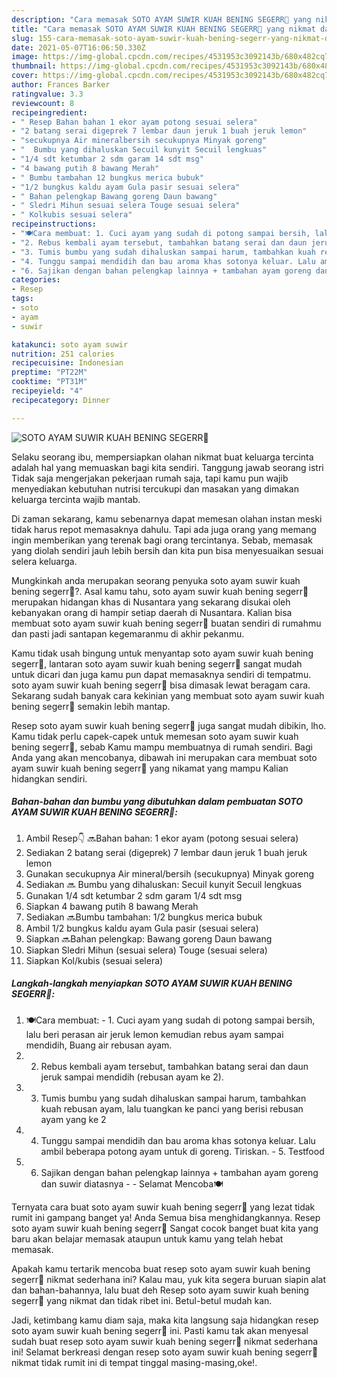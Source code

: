 ```yaml
---
description: "Cara memasak SOTO AYAM SUWIR KUAH BENING SEGERR🍲 yang nikmat dan Mudah Dibuat"
title: "Cara memasak SOTO AYAM SUWIR KUAH BENING SEGERR🍲 yang nikmat dan Mudah Dibuat"
slug: 155-cara-memasak-soto-ayam-suwir-kuah-bening-segerr-yang-nikmat-dan-mudah-dibuat
date: 2021-05-07T16:06:50.330Z
image: https://img-global.cpcdn.com/recipes/4531953c3092143b/680x482cq70/soto-ayam-suwir-kuah-bening-segerr🍲-foto-resep-utama.jpg
thumbnail: https://img-global.cpcdn.com/recipes/4531953c3092143b/680x482cq70/soto-ayam-suwir-kuah-bening-segerr🍲-foto-resep-utama.jpg
cover: https://img-global.cpcdn.com/recipes/4531953c3092143b/680x482cq70/soto-ayam-suwir-kuah-bening-segerr🍲-foto-resep-utama.jpg
author: Frances Barker
ratingvalue: 3.3
reviewcount: 8
recipeingredient:
- " Resep Bahan bahan 1 ekor ayam potong sesuai selera"
- "2 batang serai digeprek 7 lembar daun jeruk 1 buah jeruk lemon"
- "secukupnya Air mineralbersih secukupnya Minyak goreng"
- "  Bumbu yang dihaluskan Secuil kunyit Secuil lengkuas"
- "1/4 sdt ketumbar 2 sdm garam 14 sdt msg"
- "4 bawang putih 8 bawang Merah"
- " Bumbu tambahan 12 bungkus merica bubuk"
- "1/2 bungkus kaldu ayam Gula pasir sesuai selera"
- " Bahan pelengkap Bawang goreng Daun bawang"
- " Sledri Mihun sesuai selera Touge sesuai selera"
- " Kolkubis sesuai selera"
recipeinstructions:
- "🍽Cara membuat: 1. Cuci ayam yang sudah di potong sampai bersih, lalu beri perasan air jeruk lemon kemudian rebus ayam sampai mendidih, Buang air rebusan ayam."
- "2. Rebus kembali ayam tersebut, tambahkan batang serai dan daun jeruk sampai mendidih (rebusan ayam ke 2)."
- "3. Tumis bumbu yang sudah dihaluskan sampai harum, tambahkan kuah rebusan ayam, lalu tuangkan ke panci yang berisi rebusan ayam yang ke 2"
- "4. Tunggu sampai mendidih dan bau aroma khas sotonya keluar. Lalu ambil beberapa potong ayam untuk di goreng. Tiriskan.  5. Testfood"
- "6. Sajikan dengan bahan pelengkap lainnya + tambahan ayam goreng dan suwir diatasnya  Selamat Mencoba🍽"
categories:
- Resep
tags:
- soto
- ayam
- suwir

katakunci: soto ayam suwir 
nutrition: 251 calories
recipecuisine: Indonesian
preptime: "PT22M"
cooktime: "PT31M"
recipeyield: "4"
recipecategory: Dinner

---
```



![SOTO AYAM SUWIR KUAH BENING SEGERR🍲](https://img-global.cpcdn.com/recipes/4531953c3092143b/680x482cq70/soto-ayam-suwir-kuah-bening-segerr🍲-foto-resep-utama.jpg)

Selaku seorang ibu, mempersiapkan olahan nikmat buat keluarga tercinta adalah hal yang memuaskan bagi kita sendiri. Tanggung jawab seorang istri Tidak saja mengerjakan pekerjaan rumah saja, tapi kamu pun wajib menyediakan kebutuhan nutrisi tercukupi dan masakan yang dimakan keluarga tercinta wajib mantab.

Di zaman  sekarang, kamu sebenarnya dapat memesan olahan instan meski tidak harus repot memasaknya dahulu. Tapi ada juga orang yang memang ingin memberikan yang terenak bagi orang tercintanya. Sebab, memasak yang diolah sendiri jauh lebih bersih dan kita pun bisa menyesuaikan sesuai selera keluarga. 



Mungkinkah anda merupakan seorang penyuka soto ayam suwir kuah bening segerr🍲?. Asal kamu tahu, soto ayam suwir kuah bening segerr🍲 merupakan hidangan khas di Nusantara yang sekarang disukai oleh kebanyakan orang di hampir setiap daerah di Nusantara. Kalian bisa membuat soto ayam suwir kuah bening segerr🍲 buatan sendiri di rumahmu dan pasti jadi santapan kegemaranmu di akhir pekanmu.

Kamu tidak usah bingung untuk menyantap soto ayam suwir kuah bening segerr🍲, lantaran soto ayam suwir kuah bening segerr🍲 sangat mudah untuk dicari dan juga kamu pun dapat memasaknya sendiri di tempatmu. soto ayam suwir kuah bening segerr🍲 bisa dimasak lewat beragam cara. Sekarang sudah banyak cara kekinian yang membuat soto ayam suwir kuah bening segerr🍲 semakin lebih mantap.

Resep soto ayam suwir kuah bening segerr🍲 juga sangat mudah dibikin, lho. Kamu tidak perlu capek-capek untuk memesan soto ayam suwir kuah bening segerr🍲, sebab Kamu mampu membuatnya di rumah sendiri. Bagi Anda yang akan mencobanya, dibawah ini merupakan cara membuat soto ayam suwir kuah bening segerr🍲 yang nikamat yang mampu Kalian hidangkan sendiri.

<!--inarticleads1-->

##### Bahan-bahan dan bumbu yang dibutuhkan dalam pembuatan SOTO AYAM SUWIR KUAH BENING SEGERR🍲:

1. Ambil  Resep👇 🔜Bahan bahan: 1 ekor ayam (potong sesuai selera)
1. Sediakan 2 batang serai (digeprek) 7 lembar daun jeruk 1 buah jeruk lemon
1. Gunakan secukupnya Air mineral/bersih (secukupnya) Minyak goreng
1. Sediakan  🔜 Bumbu yang dihaluskan: Secuil kunyit Secuil lengkuas
1. Gunakan 1/4 sdt ketumbar 2 sdm garam 1/4 sdt msg
1. Siapkan 4 bawang putih 8 bawang Merah
1. Sediakan  🔜Bumbu tambahan: 1/2 bungkus merica bubuk
1. Ambil 1/2 bungkus kaldu ayam Gula pasir (sesuai selera)
1. Siapkan  🔜Bahan pelengkap: Bawang goreng Daun bawang
1. Siapkan  Sledri Mihun (sesuai selera) Touge (sesuai selera)
1. Siapkan  Kol/kubis (sesuai selera)




<!--inarticleads2-->

##### Langkah-langkah menyiapkan SOTO AYAM SUWIR KUAH BENING SEGERR🍲:

1. 🍽Cara membuat: - 1. Cuci ayam yang sudah di potong sampai bersih, lalu beri perasan air jeruk lemon kemudian rebus ayam sampai mendidih, Buang air rebusan ayam.
1. 2. Rebus kembali ayam tersebut, tambahkan batang serai dan daun jeruk sampai mendidih (rebusan ayam ke 2).
1. 3. Tumis bumbu yang sudah dihaluskan sampai harum, tambahkan kuah rebusan ayam, lalu tuangkan ke panci yang berisi rebusan ayam yang ke 2
1. 4. Tunggu sampai mendidih dan bau aroma khas sotonya keluar. Lalu ambil beberapa potong ayam untuk di goreng. Tiriskan.  - 5. Testfood
1. 6. Sajikan dengan bahan pelengkap lainnya + tambahan ayam goreng dan suwir diatasnya -  - Selamat Mencoba🍽




Ternyata cara buat soto ayam suwir kuah bening segerr🍲 yang lezat tidak rumit ini gampang banget ya! Anda Semua bisa menghidangkannya. Resep soto ayam suwir kuah bening segerr🍲 Sangat cocok banget buat kita yang baru akan belajar memasak ataupun untuk kamu yang telah hebat memasak.

Apakah kamu tertarik mencoba buat resep soto ayam suwir kuah bening segerr🍲 nikmat sederhana ini? Kalau mau, yuk kita segera buruan siapin alat dan bahan-bahannya, lalu buat deh Resep soto ayam suwir kuah bening segerr🍲 yang nikmat dan tidak ribet ini. Betul-betul mudah kan. 

Jadi, ketimbang kamu diam saja, maka kita langsung saja hidangkan resep soto ayam suwir kuah bening segerr🍲 ini. Pasti kamu tak akan menyesal sudah buat resep soto ayam suwir kuah bening segerr🍲 nikmat sederhana ini! Selamat berkreasi dengan resep soto ayam suwir kuah bening segerr🍲 nikmat tidak rumit ini di tempat tinggal masing-masing,oke!.

